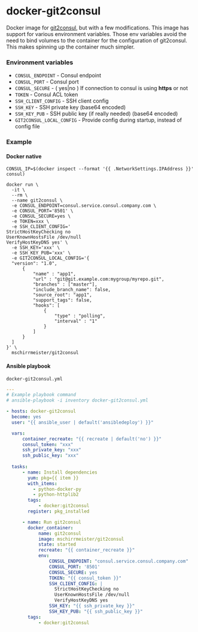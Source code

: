 # docker-git2consul

Docker image for [git2consul](https://github.com/Cimpress-MCP/git2consul), but with a few modifications. This image has support for various environment variables. Those env variables avoid the need to bind volumes to the container for the configuration of git2consul. This makes spinning up the container much simpler.

### Environment variables

* `CONSUL_ENDPOINT` - Consul endpoint
* `CONSUL_PORT` - Consul port
* `CONSUL_SECURE` - ( yes|no ) If connection to consul is using **https** or not
* `TOKEN` - Consul ACL token
* `SSH_CLIENT_CONFIG` - SSH client config
* `SSH_KEY` - SSH private key (base64 encoded)
* `SSH_KEY_PUB` - SSH public key (if really needed) (base64 encoded)
* `GIT2CONSUL_LOCAL_CONFIG` - Provide config during startup, instead of config file  

### Example

#### Docker native


```
CONSUL_IP=$(docker inspect --format '{{ .NetworkSettings.IPAddress }}' consul)

docker run \
  -it \
  --rm \
  --name git2consul \
  -e CONSUL_ENDPOINT=consul.service.consul.company.com \
  -e CONSUL_PORT='8501' \
  -e CONSUL_SECURE=yes \
  -e TOKEN=xxx \
  -e SSH_CLIENT_CONFIG='
StrictHostKeyChecking no
UserKnownHostsFile /dev/null
VerifyHostKeyDNS yes' \
  -e SSH_KEY='xxx' \
  -e SSH_KEY_PUB='xxx' \
  -e GIT2CONSUL_LOCAL_CONFIG='{
  "version": "1.0",
      {
          "name" : "app1",
          "url" : "git@git.example.com:mygroup/myrepo.git",
          "branches" : ["master"],
          "include_branch_name": false,
          "source_root": "app1",
          "support_tags": false,
          "hooks": [
              {
                  "type" : "polling",
                  "interval" : "1"
              }
          ]
      }
  ]
}' \
  mschirrmeister/git2consul
```

#### Ansible playbook

`docker-git2consul.yml`

```yml
---
# Example playbook command
# ansible-playbook -i inventory docker-git2consul.yml

- hosts: docker-git2consul
  become: yes
  user: "{{ ansible_user | default('ansibledeploy') }}"

  vars:
      container_recreate: "{{ recreate | default('no') }}"
      consul_token: "xxx"
      ssh_private_key: "xxx"
      ssh_public_key: "xxx"
      
  tasks:
      - name: Install dependencies
        yum: pkg={{ item }}
        with_items:
          - python-docker-py
          - python-httplib2
        tags:
            - docker:git2consul
        register: pkg_installed

      - name: Run git2consul
        docker_container:
            name: git2consul
            image: mschirrmeister/git2consul
            state: started
            recreate: "{{ container_recreate }}"
            env:
                CONSUL_ENDPOINT: "consul.service.consul.company.com"
                CONSUL_PORT: '8501'
                CONSUL_SECURE: yes
                TOKEN: "{{ consul_token }}"
                SSH_CLIENT_CONFIG: |
                  StrictHostKeyChecking no
                  UserKnownHostsFile /dev/null
                  VerifyHostKeyDNS yes
                SSH_KEY: "{{ ssh_private_key }}"
                SSH_KEY_PUB: "{{ ssh_public_key }}"
        tags:
            - docker:git2consul

```